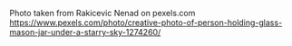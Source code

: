 Photo taken from Rakicevic Nenad on pexels.com
https://www.pexels.com/photo/creative-photo-of-person-holding-glass-mason-jar-under-a-starry-sky-1274260/

